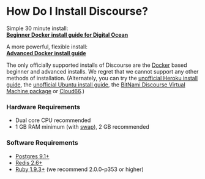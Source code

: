 # How Do I Install Discourse?

Simple 30 minute install:  
[**Beginner Docker install guide for Digital Ocean**][do]

A more powerful, flexible install:  
[**Advanced Docker install guide**][docker]

The only officially supported installs of Discourse are the [Docker](https://www.docker.io/) based beginner and advanced installs. We regret that we cannot support any other methods of installation. (Alternately, you can try the [unofficial Heroku install guide][heroku], the [unofficial Ubuntu install guide][ubuntu], the [BitNami Discourse Virtual Machine package][bitnami] or [Cloud66][cloud66].)

### Hardware Requirements

- Dual core CPU recommended
- 1 GB RAM minimum (with [swap][swap]), 2 GB recommended

### Software Requirements

- [Postgres 9.1+](http://www.postgresql.org/download/)
- [Redis 2.6+](http://redis.io/download)
- [Ruby 1.9.3+](http://www.ruby-lang.org/en/downloads/) (we recommend 2.0.0-p353 or higher)


[do]: https://github.com/discourse/discourse/blob/master/docs/INSTALL-digital-ocean.md
[docker]: https://github.com/discourse/discourse_docker
[bitnami]: http://bitnami.com/stack/discourse
[cloud66]: https://github.com/discourse/discourse/blob/master/docs/INSTALL-cloud66.md
[heroku]: https://github.com/discourse/discourse/blob/master/docs/install-HEROKU.md
[ubuntu]: https://github.com/discourse/discourse/blob/master/docs/INSTALL-ubuntu.md
[swap]: https://www.digitalocean.com/community/articles/how-to-add-swap-on-ubuntu-12-04
